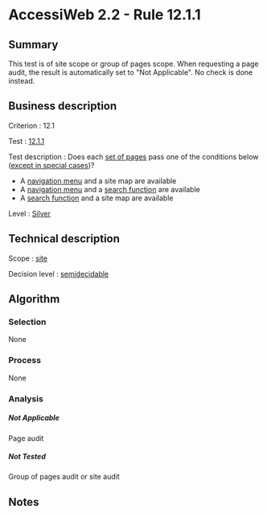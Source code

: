 # AccessiWeb 2.2 - Rule 12.1.1

## Summary

This test is of site scope or group of pages scope. When requesting a page audit, the result is automatically set to "Not Applicable". No check is done instead.
## Business description

Criterion : 12.1

Test :
[12.1.1](http://www.accessiweb.org/index.php/accessiweb-22-english-version.html#test-12-1-1)

Test description : Does each [set of pages](http://www.accessiweb.org/index.php/glossary-76.html#mEnsemblePages) pass one of the conditions below ([except in special
cases](http://www.accessiweb.org/index.php/glossary-76.html#cpCrit12-1 "Special cases for criterion 12.1"))?

-   A [navigation menu](http://www.accessiweb.org/index.php/glossary-76.html#mMenuNav) and a site map are available 
-   A [navigation menu](http://www.accessiweb.org/index.php/glossary-76.html#mMenuNav) and a [search function](http://www.accessiweb.org/index.php/glossary-76.html#mMoteurRecherche) are available
-   A [search function](http://www.accessiweb.org/index.php/glossary-76.html#mMoteurRecherche) and a site map are available

Level : [Silver](/en/category/rules-design/accessiweb-11/level/argent)

## Technical description

Scope : [site](/en/category/rules-design/accessiweb-11/scope/site)

Decision level :
[semidecidable](/en/category/rules-design/accessiweb-11/decision-level/semidecidable)

## Algorithm

### Selection

None

### Process

None

### Analysis

##### Not Applicable

Page audit 

##### Not Tested

Group of pages audit or site audit

## Notes


